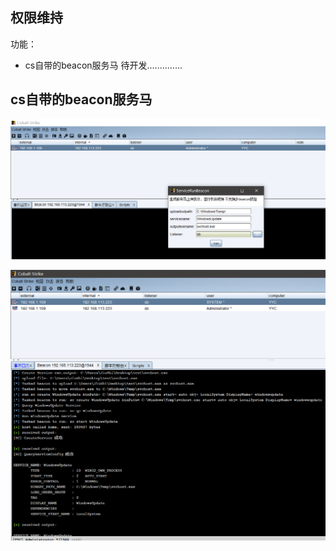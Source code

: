 ## 权限维持 ##
功能：
* cs自带的beacon服务马
待开发..............


## cs自带的beacon服务马 ##
![](img/service/Servicebeacon.png)


![](img/service/system_beacon.png)